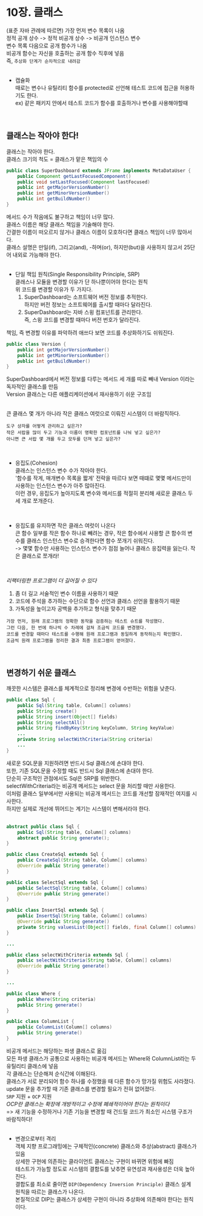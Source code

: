 # 10장. 클래스
(표준 자바 관례에 따르면) 가장 먼저 변수 목록이 나옴  
정적 공개 상수 -> 정적 비공개 상수 -> 비공개 인스턴스 변수  
변수 목록 다음으로 공개 함수가 나옴  
비공개 함수는 자신을 호출하는 공개 함수 직후에 넣음  
즉, `추상화 단계가 순차적으로 내려감`  
<br/>

* 캡슐화  
  때로는 변수나 유틸리티 함수를 protected로 선언해 테스트 코드에 접근을 허용하기도 한다.  
  ex) 같은 패키지 안에서 테스트 코드가 함수를 호출하거나 변수를 사용해야할때  
<br/>

## 클래스는 작아야 한다!  
클래스는 작아야 한다.  
클래스 크기의 척도 = 클래스가 맡은 책임의 수  
```java
public class SuperDashboard extends JFrame implements MetaDataUser {
    public Component getLastFocusedComponent()
    public void setLastFocused(Component lastFocused)
    public int getMajorVersionNumber()
    public int getMinorVersionNumber()
    public int getBuildNumber()
}
```  
메서드 수가 작음에도 불구하고 책임이 너무 많다.  
클래스 이름은 해당 클래스 책임을 기술해야 한다.  
간결한 이름이 떠오르지 않거나 클래스 이름이 모호하다면 클래스 책임이 너무 많아서다.  
클래스 설명은 만일(if), 그리고(and), -하며(or), 하지만(but)을 사용하지 않고서 25단어 내외로 가능해야 한다.  
<br/>

* 단일 책임 원칙(Single Responsibility Principle, SRP)  
  클래스나 모듈을 변경할 이유가 단 하나뿐이어야 한다는 원칙  
  위 코드를 변경할 이유가 두 가지다.  
  1) SuperDashboard는 소프트웨어 버전 정보를 추적한다.  
     하지만 버전 정보는 소프트웨어를 출시할 때마다 달라진다.  
  2) SuperDashboard는 자바 스윙 컴포넌트를 관리한다.  
     즉, 스윙 코드를 변경할 때마다 버전 번호가 달라진다.  

책임, 즉 변경할 이유를 파악하려 애쓰다 보면 코드를 추상화하기도 쉬워진다.  

```java
public class Version {
    public int getMajorVersionNumber()
    public int getMinorVersionNumber()
    public int getBuildNumber()
}
```  
SuperDashboard에서 버전 정보를 다루는 메서드 세 개를 따로 빼내 Version 이라는 독자적인 클래스를 만듬  
Version 클래스는 다른 애플리케이션에서 재사용하기 쉬운 구조임  
<br/>

큰 클래스 몇 개가 아니라 작은 클래스 여럿으로 이뤄진 시스템이 더 바람직하다.  
```
도구 상자를 어떻게 관리하고 싶은가?
작은 서랍을 많이 두고 기능과 이름이 명확한 컴포넌트를 나눠 넣고 싶은가?  
아니면 큰 서랍 몇 개를 두고 모두를 던져 넣고 싶은가?  
```  
<br/>

* 응집도(Cohesion)  
  클래스는 인스턴스 변수 수가 작아야 한다.  
  '함수를 작게, 매개변수 목록을 짧게' 전략을 따르다 보면 때떄로 몇몇 메서드만이 사용하는 인스턴스 변수가 아주 많아진다.  
  이런 경우, 응집도가 높아지도록 변수와 메서드를 적절히 분리해 새로운 클래스 두세 개로 쪼개준다.  
<br/>

* 응집도를 유지하면 작은 클래스 여럿이 나온다  
  큰 함수 일부를 작은 함수 하나로 빼려는 경우, 작은 함수에서 사용할 큰 함수의 변수를 클래스 인스턴스 변수로 승격한다면 함수 쪼개기 쉬워진다.  
  -> 몇몇 함수만 사용하는 인스턴스 변수가 점점 늘어나 클래스 응집력을 잃는다. 작은 클래스로 쪼개라!  
<br/>

_리팩터링한 프로그램이 더 길어질 수 있다_  
1) 좀 더 길고 서술적인 변수 이름을 사용하기 때문  
2) 코드에 주석을 추가하는 수단으로 함수 선언과 클래스 선언을 활용하기 때문  
3) 가독성을 높이고자 공백을 추가하고 형식을 맞추기 때문  
```
가장 먼저, 원래 프로그램의 정확한 동작을 검증하는 테스트 슈트를 작성했다.  
그런 다음, 한 번에 하나씩 수 차례에 걸쳐 조금씩 코드를 변경했다.  
코드를 변경할 때마다 테스트를 수행해 원래 프로그램과 동일하게 동작하는지 확인했다.  
조금씩 원래 프로그램을 정리한 결과 최종 프로그램이 얻어졌다.  
```  
<br/>

## 변경하기 쉬운 클래스  
깨끗한 시스템은 클래스를 체계적으로 정리해 변경에 수반하는 위험을 낮춘다.  
```java
public class Sql {
    public Sql(String table, Column[] columns)
    public String create()
    public String insert(Object[] fields)
    public String selectAll()
    public String findByKey(String keyColumn, String keyValue)
    ...
    private String selectWithCriteria(String criteria)
    ...
}
```  
새로운 SQL문을 지원하려면 반드시 Sql 클래스에 손대야 한다.  
또한, 기존 SQL문을 수정할 때도 반드시 Sql 클래스에 손대야 한다.  
단순히 구조적인 관점에서도 Sql은 SRP를 위반한다.  
selectWithCriteria라는 비공개 메서드는 select 문을 처리할 때만 사용한다.  
이처럼 클래스 일부에서만 사용되는 비공개 메서드는 코드를 개선할 잠재적인 여지를 시사한다.  
하지만 실제로 개선에 뛰어드는 계기는 시스템이 변해서라야 한다.  
<br/>

```java
abstract public class Sql {
    public Sql(String table, Column[] columns)
    abstract public String generate();
}

public class CreateSql extends Sql {
    public CreateSql(String table, Column[] columns)
    @Override public String generate()
}

public class SelectSql extends Sql {
    public SelectSql(String table, Column[] columns)
    @Override public String generate()
}

public class InsertSql extends Sql {
    public InsertSql(String table, Column[] columns)
    @Override public String generate()
    private String valuesList(Object[] fields, final Column[] columns)
}

...

public class selectWithCriteria extends Sql {
    public selectWithCriteria(String table, Column[] columns)
    @Override public String generate()
}

...

public class Where {
    public Where(String criteria)
    public String generate()
}

public class ColumnList {
    public ColumnList(Column[] columns)
    public String generate()
}
```  
비공개 메서드는 해당하는 파생 클래스로 옮김  
모든 파생 클래스가 공통으로 사용하는 비공개 메서드는 Where와 ColumnList라는 두 유틸리티 클래스에 넣음  
각 클래스는 단순해져 순식간에 이해된다.  
클래스가 서로 분리되어 함수 하나를 수정했을 때 다른 함수가 망가질 위험도 사라졌다.  
update 문을 추가할 때 기존 클래스를 변경할 필요가 전혀 없어졌다.  
`SRP` 지원 + `OCP` 지원  
_OCP란 클래스는 확장에 개방적이고 수정에 폐쇄적이어야 한다는 원칙이다_  
=> 새 기능을 수정하거나 기존 기능을 변경할 때 건드릴 코드가 최소인 시스템 구조가 바람직하다!  
<br/>

* 변경으로부터 격리  
  객체 지향 프로그래밍에는 구체적인(concrete) 클래스와 추상(abstract) 클래스가 있음  
  상세한 구현에 의존하는 클라이언트 클래스는 구현이 바뀌면 위험에 빠짐  
  테스트가 가능할 정도로 시스템의 결함도를 낮추면 유연성과 재사용성은 더욱 높아진다.  
  결합도를 최소로 줄이면 `DIP(Dependency Inversion Principle)` 클래스 설계 원칙을 따르는 클래스가 나온다.  
  본질적으로 DIP는 클래스가 상세한 구현이 아니라 추상화에 의존해야 한다는 원칙이다.  
